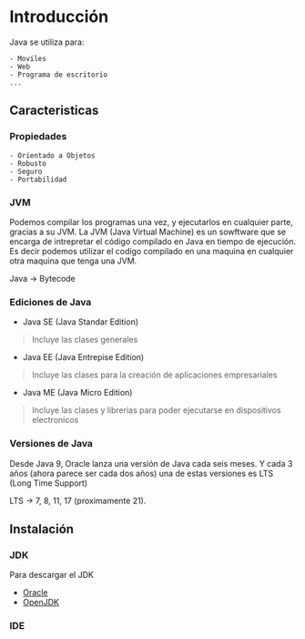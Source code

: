 # Introducción

Java se utiliza para:

    - Moviles
    - Web
    - Programa de escritorio
    ...

## Caracteristicas

### Propiedades
    - Orientado a Objetos
    - Robusto
    - Seguro
    - Portabilidad

### JVM

Podemos compilar los programas una vez, y ejecutarlos en cualquier parte, gracias a su JVM.
La JVM (Java Virtual Machine) es un sowftware que se encarga de intrepretar el código compilado en Java en tiempo de ejecución.
Es decir podemos utilizar el codigo compilado en una maquina en cualquier otra maquina que tenga una JVM.

Java -> Bytecode

### Ediciones de Java

- Java SE (Java Standar Edition)
> Incluye las clases generales 
- Java EE (Java Entrepise Edition)
> Incluye las clases para la creación de aplicaciones empresariales
- Java ME (Java Micro Edition)
> Incluye las clases y librerias para poder ejecutarse en dispositivos electronicos

### Versiones de Java

Desde Java 9, Oracle lanza una versión de Java cada seis meses. Y cada 3 años (ahora parece ser cada dos años) una de estas versiones es LTS (Long Time Support)

LTS ->  7, 8, 11, 17 (proximamente 21).

## Instalación

### JDK

Para descargar el JDK

- [Oracle](https://www.oracle.com/java/technologies/downloads)
- [OpenJDK](https://openjdk.org/install/)

### IDE